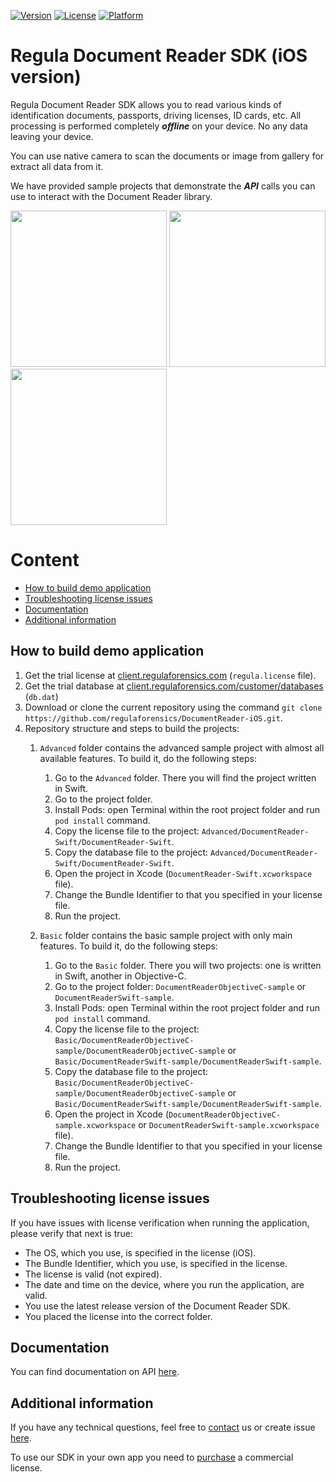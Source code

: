 [![Version](https://img.shields.io/cocoapods/v/DocumentReader.svg?style=flat)](http://cocoapods.org/pods/DocumentReader)
[![License](https://img.shields.io/cocoapods/l/DocumentReader.svg?style=flat)](http://cocoapods.org/pods/DocumentReader)
[![Platform](https://img.shields.io/cocoapods/p/DocumentReader.svg?style=flat)](http://cocoapods.org/pods/DocumentReader)

# Regula Document Reader SDK (iOS version)
Regula Document Reader SDK allows you to read various kinds of identification documents, passports, driving licenses, ID cards, etc. All processing is performed completely ***offline*** on your device. No any data leaving your device.

You can use native camera to scan the documents or image from gallery for extract all data from it.

We have provided sample projects that demonstrate the ***API*** calls you can use to interact with the Document Reader library.

<img src="https://img.regulaforensics.com/Screenshots/SDK-5.0/iPhone_XS_Max_1.jpg" width="250"> <img src="https://img.regulaforensics.com/Screenshots/SDK-5.0/iPhone_XS_Max_2.jpg" width="250"> <img src="https://img.regulaforensics.com/Screenshots/SDK-5.0/iPhone_XS_Max_3.jpg" width="250">

# Content
* [How to build demo application](#how-to-build-demo-application)
* [Troubleshooting license issues](#troubleshooting-license-issues)
* [Documentation](#documentation)
* [Additional information](#additional-information)

## How to build demo application
1. Get the trial license at [client.regulaforensics.com](https://client.regulaforensics.com/) (`regula.license` file).
1. Get the trial database at [client.regulaforensics.com/customer/databases](https://client.regulaforensics.com/customer/databases) (`db.dat`)
1. Download or clone the current repository using the command `git clone https://github.com/regulaforensics/DocumentReader-iOS.git`.
1. Repository structure and steps to build the projects:
    1. `Advanced` folder contains the advanced sample project with almost all available features. To build it, do the following steps:
        1. Go to the `Advanced` folder. There you will find the project written in Swift.
        1. Go to the project folder.
        1. Install Pods: open Terminal within the root project folder and run `pod install` command.
        1. Copy the license file to the project: `Advanced/DocumentReader-Swift/DocumentReader-Swift`.
        1. Copy the database file to the project: `Advanced/DocumentReader-Swift/DocumentReader-Swift`.
        1. Open the project in Xcode (`DocumentReader-Swift.xcworkspace` file).
        1. Change the Bundle Identifier to that you specified in your license file.
        1. Run the project.
    
    1. `Basic` folder contains the basic sample project with only main features. To build it, do the following steps:
        1. Go to the `Basic` folder. There you will two projects: one is written in Swift, another in Objective-C.
        1. Go to the project folder: `DocumentReaderObjectiveC-sample` or `DocumentReaderSwift-sample`.
        1. Install Pods: open Terminal within the root project folder and run `pod install` command.
        1. Copy the license file to the project: `Basic/DocumentReaderObjectiveC-sample/DocumentReaderObjectiveC-sample` or `Basic/DocumentReaderSwift-sample/DocumentReaderSwift-sample`.
        1. Copy the database file to the project: `Basic/DocumentReaderObjectiveC-sample/DocumentReaderObjectiveC-sample` or `Basic/DocumentReaderSwift-sample/DocumentReaderSwift-sample`.
        1. Open the project in Xcode (`DocumentReaderObjectiveC-sample.xcworkspace` or `DocumentReaderSwift-sample.xcworkspace` file).
        1. Change the Bundle Identifier to that you specified in your license file.
        1. Run the project.

## Troubleshooting license issues
If you have issues with license verification when running the application, please verify that next is true:
* The OS, which you use, is specified in the license (iOS).
* The Bundle Identifier, which you use, is specified in the license.
* The license is valid (not expired).
* The date and time on the device, where you run the application, are valid.
* You use the latest release version of the Document Reader SDK.
* You placed the license into the correct folder.

## Documentation
You can find documentation on API [here](https://docs.regulaforensics.com/ios).

## Additional information
If you have any technical questions, feel free to [contact](mailto:support@regulaforensics.com) us or create issue [here](https://github.com/regulaforensics/DocumentReader-iOS/issues).

To use our SDK in your own app you need to [purchase](https://pipedrivewebforms.com/form/394a3706041290a04fbd0d18e7d7810f1841159) a commercial license.

